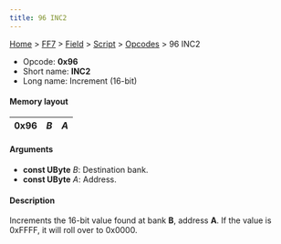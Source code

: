 ```yaml
---
title: 96 INC2
---
```


[Home](../../../../Main%20Page.md.md) > [FF7](../../../../FF7.md) > [Field](../../../Field.md) > [Script](../../Script.md) > [Opcodes](../Opcodes.md) > 96 INC2

-   Opcode: **0x96**
-   Short name: **INC2**
-   Long name: Increment (16-bit)

#### Memory layout

| 0x96 | *B* | *A* |
|------|-----|-----|

#### Arguments

-   **const UByte** *B*: Destination bank.
-   **const UByte** *A*: Address.

#### Description

Increments the 16-bit value found at bank **B**, address **A**. If the
value is 0xFFFF, it will roll over to 0x0000.
